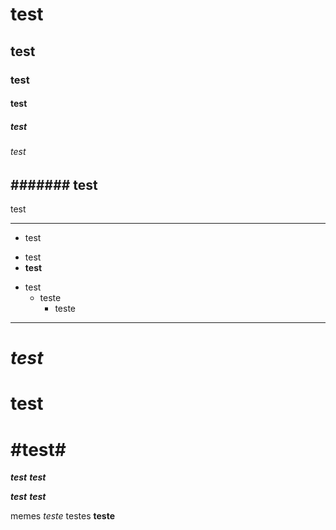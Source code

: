 # test
## test
### test
#### test
##### test
###### test
####### test
---
test
___

+ test
* test
* **test**
- test
    + teste
        * teste
***
# _test_
# **test**
# **#test#**
**_test_**
*__test__*

__*test*__
_**test**_

memes _teste_ testes **teste**